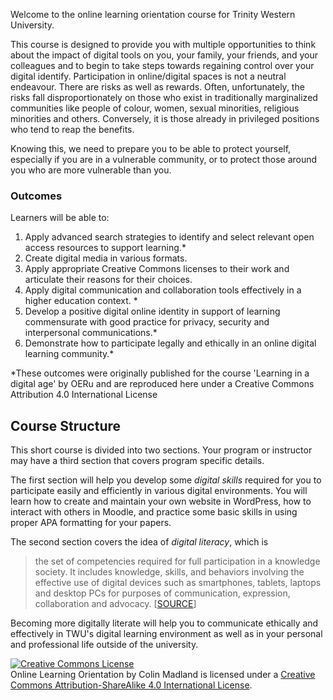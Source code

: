 
Welcome to the online learning orientation course for Trinity Western University.

This course is designed to provide you with multiple opportunities to think about the impact of digital tools on you, your family, your friends, and your colleagues and to begin to take steps towards regaining control over your digital identify. Participation in online/digital spaces is not a neutral endeavour. There are risks as well as rewards. Often, unfortunately, the risks fall disproportionately on those who exist in traditionally marginalized communities like people of colour, women, sexual minorities, religious minorities and others. Conversely, it is those already in privileged positions who tend to reap the benefits.

Knowing this, we need to prepare you to be able to protect yourself, especially if you are in a vulnerable community, or to protect those around you who are more vulnerable than you.

### Outcomes

Learners will be able to:

1. Apply advanced search strategies to identify and select relevant open access resources to support learning.\*
2. Create digital media in various formats.
3. Apply appropriate Creative Commons licenses to their work and articulate their reasons for their choices.
4. Apply digital communication and collaboration tools effectively in a higher education context. \*
5. Develop a positive digital online identity in support of learning commensurate with good practice for privacy, security and interpersonal communications.\*
6. Demonstrate how to participate legally and ethically in an online digital learning community.\*

\*These outcomes were originally published for the course 'Learning in a digital age' by OERu and are reproduced here under a Creative Commons Attribution 4.0 International License

## Course Structure

This short course is divided into two sections. Your program or instructor may have a third section that covers program specific details.

The first section will help you develop some _digital skills_ required for you to participate easily and efficiently in various digital environments. You will learn how to create and maintain your own website in WordPress, how to interact with others in Moodle, and practice some basic skills in using proper APA formatting for your papers.

The second section covers the idea of _digital literacy_, which is

> the set of competencies required for full participation in a knowledge society. It includes knowledge, skills, and behaviors involving the effective use of digital devices such as smartphones, tablets, laptops and desktop PCs for purposes of communication, expression, collaboration and advocacy. \[[SOURCE](https://en.wikipedia.org/wiki/Digital_literacy)\]

Becoming more digitally literate will help you to communicate ethically and effectively in TWU's digital learning environment as well as in your personal and professional life outside of the university.



<a rel="license" href="http://creativecommons.org/licenses/by-sa/4.0/"><img alt="Creative Commons License" style="border-width:0" src="https://i.creativecommons.org/l/by-sa/4.0/88x31.png" /></a><br /><span xmlns:dct="http://purl.org/dc/terms/" property="dct:title">Online Learning Orientation</span> by <span xmlns:cc="http://creativecommons.org/ns#" property="cc:attributionName">Colin Madland</span> is licensed under a <a rel="license" href="http://creativecommons.org/licenses/by-sa/4.0/">Creative Commons Attribution-ShareAlike 4.0 International License</a>.
